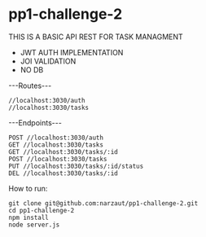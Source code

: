 # pp1-challenge-2

THIS IS A BASIC API REST FOR TASK MANAGMENT
* JWT AUTH IMPLEMENTATION
* JOI VALIDATION
* NO DB


---Routes---

    //localhost:3030/auth
    //localhost:3030/tasks
    

---Endpoints---
    
    POST //localhost:3030/auth
    GET //localhost:3030/tasks
    GET //localhost:3030/tasks/:id
    POST //localhost:3030/tasks
    PUT //localhost:3030/tasks/:id/status
    DEL //localhost:3030/tasks/:id

How to run:

    git clone git@github.com:narzaut/pp1-challenge-2.git
    cd pp1-challenge-2
    npm install
    node server.js
